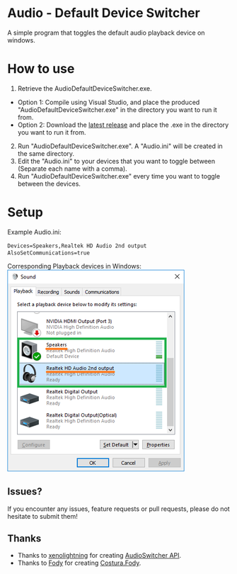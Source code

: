 # Audio - Default Device Switcher
A simple program that toggles the default audio playback device on windows.

# How to use
1. Retrieve the AudioDefaultDeviceSwitcher.exe.
  * Option 1: Compile using Visual Studio, and place the produced "AudioDefaultDeviceSwitcher.exe" in the directory you want to run it from.
  * Option 2: Download the [latest release](https://github.com/XplittR/AudioDefaultDeviceSwitcher/releases) and place the .exe in the directory you want to run it from.  
2. Run "AudioDefaultDeviceSwitcher.exe". A "Audio.ini" will be created in the same directory.  
3. Edit the "Audio.ini" to your devices that you want to toggle between (Separate each name with a comma).  
4. Run "AudioDefaultDeviceSwitcher.exe" every time you want to toggle between the devices.  

# Setup
Example Audio.ini:  

    Devices=Speakers,Realtek HD Audio 2nd output
    AlsoSetCommunications=true

Corresponding Playback devices in Windows:  
![Devices](/DeviceImage.png?raw=true "Devices")


## Issues?
If you encounter any issues, feature requests or pull requests, please do not hesitate to submit them!

## Thanks
- Thanks to [xenolightning](https://github.com/xenolightning) for creating [AudioSwitcher API](https://github.com/xenolightning/AudioSwitcher).
- Thanks to [Fody](https://github.com/Fody) for creating [Costura.Fody](https://github.com/Fody/Costura).
